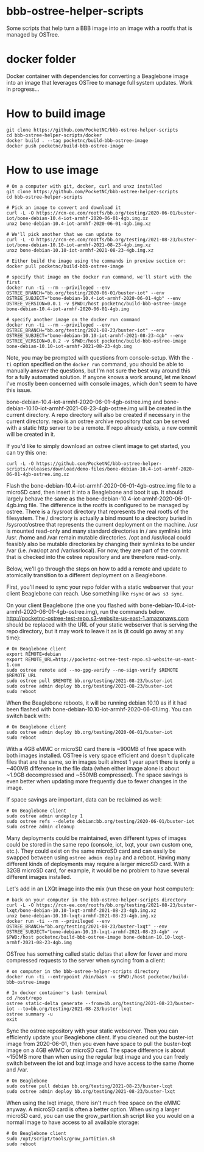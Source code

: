 # bbb-ostree-helper-scripts

Some scripts that help turn a BBB image into an image with a rootfs that is managed by OSTree.

# docker folder

Docker container with dependencies for converting a Beaglebone image into
an image that leverages OSTree to manage full system updates. 
Work in progress...

# How to build image

    git clone https://github.com/PocketNC/bbb-ostree-helper-scripts
    cd bbb-ostree-helper-scripts/docker
    docker build . --tag pocketnc/build-bbb-ostree-image
    docker push pocketnc/build-bbb-ostree-image

# How to use image

    # On a computer with git, docker, curl and unxz installed
    git clone https://github.com/PocketNC/bbb-ostree-helper-scripts
    cd bbb-ostree-helper-scripts

    # Pick an image to convert and download it
    curl -L -O https://rcn-ee.com/rootfs/bb.org/testing/2020-06-01/buster-iot/bone-debian-10.4-iot-armhf-2020-06-01-4gb.img.xz
    unxz bone-debian-10.4-iot-armhf-2020-06-01-4gb.img.xz

    # We'll pick another that we can update to
    curl -L -O https://rcn-ee.com/rootfs/bb.org/testing/2021-08-23/buster-iot/bone-debian-10.10-iot-armhf-2021-08-23-4gb.img.xz
    unxz bone-debian-10.10-iot-armhf-2021-08-23-4gb.img.xz

    # Either build the image using the commands in preview section or:
    docker pull pocketnc/build-bbb-ostree-image

    # specify that image on the docker run command, we'll start with the first
    docker run -ti --rm --privileged --env OSTREE_BRANCH="bb.org/testing/2020-06-01/buster-iot" --env OSTREE_SUBJECT="bone-debian-10.4-iot-armhf-2020-06-01-4gb" --env OSTREE_VERSION=0.0.1 -v $PWD:/host pocketnc/build-bbb-ostree-image bone-debian-10.4-iot-armhf-2020-06-01-4gb.img

    # specify another image on the docker run command
    docker run -ti --rm --privileged --env OSTREE_BRANCH="bb.org/testing/2021-08-23/buster-iot" --env OSTREE_SUBJECT="bone-debian-10.10-iot-armhf-2021-08-23-4gb" --env OSTREE_VERSION=0.0.2 -v $PWD:/host pocketnc/build-bbb-ostree-image bone-debian-10.10-iot-armhf-2021-08-23-4gb.img

Note, you may be prompted with questions from console-setup. With the `-ti` option specified on the `docker run` command, you should
be able to manually answer the questions, but I'm not sure the best way around this for a fully automated solution. If anyone knows
a work around, let me know! I've mostly been concerned with console images, which don't seem to have this issue.

bone-debian-10.4-iot-armhf-2020-06-01-4gb-ostree.img and bone-debian-10.10-iot-armhf-2021-08-23-4gb-ostree.img will be created
in the current directory. A repo directory will also be created if necessary in the current directory.
repo is an ostree archive repository that can be served with a static http server to be a remote. If repo already exists, a new commit will
be created in it.

If you'd like to simply download an ostree client image to get started, you can try this one:

    curl -L -O https://github.com/PocketNC/bbb-ostree-helper-scripts/releases/download/demo-files/bone-debian-10.4-iot-armhf-2020-06-01-4gb-ostree.img.xz

Flash the bone-debian-10.4-iot-armhf-2020-06-01-4gb-ostree.img file to a microSD card, then insert it into a Beaglebone and boot it up.
It should largely behave the same as the bone-debian-10.4-iot-armhf-2020-06-01-4gb.img file. The difference is the rootfs is configured
to be managed by ostree. There is a /sysroot directory that represents the real rootfs of the filesystem. The / directory is actually
a bind mount to a directory buried in /sysroot/ostree that represents the current deployment on the machine. /usr is mounted read-only
and many standard directories in / are symlinks into /usr. /home and /var remain mutable directories. /opt and /usr/local could feasibly
also be mutable directories by changing their symlinks to be under /var (i.e. /var/opt and /var/usrlocal). For now, they are part of
the commit that is checked into the ostree repository and are therefore read-only.

Below, we'll go through the steps on how to add a remote and update to atomically transition to a different deployment on a Beaglebone.

First, you'll need to sync your repo folder with a static webserver that your client Beaglebone can reach. Use something like
`rsync` or `aws s3 sync`.

On your client Beaglebone (the one you flashed with bone-debian-10.4-iot-armhf-2020-06-01-4gb-ostree.img), run the commands below.
http://pocketnc-ostree-test-repo.s3-website-us-east-1.amazonaws.com should be replaced with the URL of your static webserver that is serving the repo directory,
but it may work to leave it as is (it could go away at any time):

    # On Beaglebone client
    export REMOTE=debian
    export REMOTE_URL=http://pocketnc-ostree-test-repo.s3-website-us-east-1.com
    sudo ostree remote add --no-gpg-verify --no-sign-verify $REMOTE $REMOTE_URL
    sudo ostree pull $REMOTE bb.org/testing/2021-08-23/buster-iot
    sudo ostree admin deploy bb.org/testing/2021-08-23/buster-iot
    sudo reboot

When the Beaglebone reboots, it will be running debian 10.10 as if it had been flashed with bone-debian-10.10-iot-armhf-2020-06-01.img.
You can switch back with:

    # On Beaglebone client
    sudo ostree admin deploy bb.org/testing/2020-06-01/buster-iot
    sudo reboot

With a 4GB eMMC or microSD card there is ~900MB of free space with both images installed. OSTree is very space efficient and doesn't
duplicate files that are the same, so in images built almost 1 year apart there is only a ~400MB difference in the file data (when either image alone is about ~1.9GB decompressed and ~550MB compressed). 
The space savings is even better when updating more frequently due to fewer changes in the image. 

If space savings are important, data can be reclaimed as well:

    # On Beaglebone client
    sudo ostree admin undeploy 1
    sudo ostree refs --delete debian:bb.org/testing/2020-06-01/buster-iot
    sudo ostree admin cleanup

Many deployments could be maintained, even different types of images could be stored in the same repo (console, iot, lxqt, your own custom one, etc.). They could exist on the same microSD card and can easily be swapped between using `ostree admin deploy` and a reboot. 
Having many different kinds of deployments may require a larger microSD card. With a 32GB microSD card, for example, it would be no problem to have several different images installed.

Let's add in an LXQt image into the mix (run these on your host computer):

    # back on your computer in the bbb-ostree-helper-scripts directory
    curl -L -O https://rcn-ee.com/rootfs/bb.org/testing/2021-08-23/buster-lxqt/bone-debian-10.10-lxqt-armhf-2021-08-23-4gb.img.xz
    unxz bone-debian-10.10-lxqt-armhf-2021-08-23-4gb.img.xz
    docker run -ti --rm --privileged --env OSTREE_BRANCH="bb.org/testing/2021-08-23/buster-lxqt" --env OSTREE_SUBJECT="bone-debian-10.10-lxqt-armhf-2021-08-23-4gb" -v $PWD:/host pocketnc/build-bbb-ostree-image bone-debian-10.10-lxqt-armhf-2021-08-23-4gb.img

OSTree has something called static deltas that allow for fewer and more compressed requests to the server when syncing from a client:

    # on computer in the bbb-ostree-helper-scripts directory
    docker run -ti --entrypoint /bin/bash -v $PWD:/host pocketnc/build-bbb-ostree-image

    # In docker container's bash terminal
    cd /host/repo
    ostree static-delta generate --from=bb.org/testing/2021-08-23/buster-iot --to=bb.org/testing/2021-08-23/buster-lxqt
    ostree summary -u
    exit

Sync the ostree repository with your static webserver. Then you can efficiently update your Beaglebone client. If you cleaned out the
buster-iot image from 2020-06-01, then you even have space to pull the buster-lxqt image on a 4GB eMMC or microSD card. The space
difference is about ~150MB more than when using the regular lxqt image and you can freely switch between the iot and lxqt image and
have access to the same /home and /var.

    # On Beaglebone
    sudo ostree pull debian bb.org/testing/2021-08-23/buster-lxqt
    sudo ostree admin deploy bb.org/testing/2021-08-23/buster-lxqt

When using the lxqt image, there isn't much free space on the eMMC anyway. A microSD card is often a better option. When using a larger
microSD card, you can use the grow_partition.sh script like you would on a normal image to have access to all available storage:

    # On Beaglebone client
    sudo /opt/script/tools/grow_partition.sh
    sudo reboot
